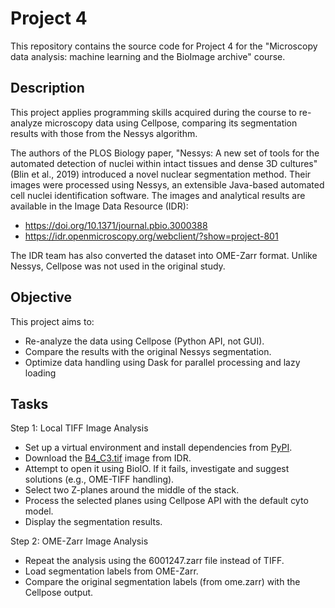 # Project 4

This repository contains the source code for Project 4 for the "Microscopy data analysis: machine learning and the BioImage archive" course.

## Description

This project applies programming skills acquired during the course to re-analyze microscopy data using Cellpose, comparing its segmentation results with those from the Nessys algorithm.

The authors of the PLOS Biology paper, "Nessys: A new set of tools for the automated detection of nuclei within intact tissues and dense 3D cultures" (Blin et al., 2019) introduced a novel nuclear segmentation method. Their images were processed using Nessys, an extensible Java-based automated cell nuclei identification software. The images and analytical results are available in the Image Data Resource (IDR):
- <https://doi.org/10.1371/journal.pbio.3000388>
- <https://idr.openmicroscopy.org/webclient/?show=project-801>

The IDR team has also converted the dataset into OME-Zarr format. Unlike Nessys, Cellpose was not used in the original study. 

## Objective

This project aims to:
- Re-analyze the data using Cellpose (Python API, not GUI).
- Compare the results with the original Nessys segmentation.
- Optimize data handling using Dask for parallel processing and lazy loading

## Tasks

Step 1: Local TIFF Image Analysis

- Set up a virtual environment and install dependencies from [PyPI](https://pypi.org/).
- Download the [B4_C3.tif](https://idr.openmicroscopy.org/webclient/?show=image-6001247) image from IDR.
- Attempt to open it using BioIO. If it fails, investigate and suggest solutions (e.g., OME-TIFF handling).
- Select two Z-planes around the middle of the stack.
- Process the selected planes using Cellpose API with the default cyto model.
- Display the segmentation results.

Step 2: OME-Zarr Image Analysis

- Repeat the analysis using the 6001247.zarr file instead of TIFF.
- Load segmentation labels from OME-Zarr.
- Compare the original segmentation labels (from ome.zarr) with the Cellpose output.
